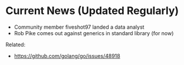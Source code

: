 # Current News (Updated Regularly)

* Community member fiveshot97 landed a data analyst
* Rob Pike comes out against generics in standard library (for now)

Related:

* <https://github.com/golang/go/issues/48918>
